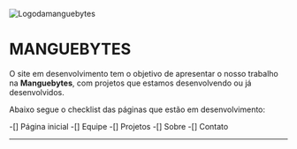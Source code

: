 ![Logodamanguebytes](https://ibb.co/3MQ03k2)
# MANGUEBYTES
 
O site em desenvolvimento tem o objetivo de apresentar o nosso trabalho na **Manguebytes**, com projetos que estamos desenvolvendo ou já desenvolvidos.

Abaixo segue o checklist das páginas que estão em desenvolvimento:

-[] Página inicial
-[] Equipe
-[] Projetos
-[] Sobre
-[] Contato

***
